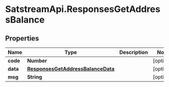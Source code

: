 # SatstreamApi.ResponsesGetAddressBalance

## Properties
Name | Type | Description | Notes
------------ | ------------- | ------------- | -------------
**code** | **Number** |  | [optional] 
**data** | [**ResponsesGetAddressBalanceData**](ResponsesGetAddressBalanceData.md) |  | [optional] 
**msg** | **String** |  | [optional] 
